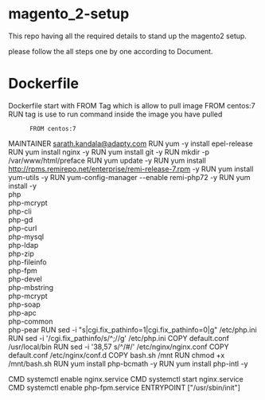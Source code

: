 # magento_2-setup
This repo having all the required details to stand up the magento2 setup.

please follow the all steps one by one according to Document.
# Dockerfile

Dockerfile start with FROM Tag which is allow to pull image
    FROM centos:7
RUN tag is use to run command inside the image you have pulled

          FROM centos:7
MAINTAINER sarath.kandala@adapty.com
RUN yum -y install epel-release
RUN yum install nginx -y
RUN yum install git -y
RUN mkdir -p /var/www/html/preface
RUN yum update -y
RUN yum install http://rpms.remirepo.net/enterprise/remi-release-7.rpm -y
RUN yum install yum-utils -y
RUN yum-config-manager --enable remi-php72 -y
RUN yum install -y \
       php \
       php-mcrypt \
       php-cli \
       php-gd \
       php-curl \
       php-mysql \
       php-ldap\
       php-zip \
       php-fileinfo \
       php-fpm \
       php-devel \
       php-mbstring \
       php-mcrypt \
       php-soap \
       php-apc \
       php-common \
       php-pear
RUN sed -i "s|cgi.fix_pathinfo=1|cgi.fix_pathinfo=0|g" /etc/php.ini
RUN sed -i '/cgi.fix_pathinfo/s/^;//g' /etc/php.ini
COPY default.conf  /usr/local/bin
RUN sed -i '38,57 s/^/#/' /etc/nginx/nginx.conf
COPY default.conf /etc/nginx/conf.d
COPY bash.sh  /mnt
RUN chmod +x /mnt/bash.sh
RUN yum install php-bcmath -y
RUN yum install php-intl -y

CMD systemctl enable nginx.service
CMD systemctl start nginx.service
CMD systemctl enable php-fpm.service
ENTRYPOINT ["/usr/sbin/init"]

